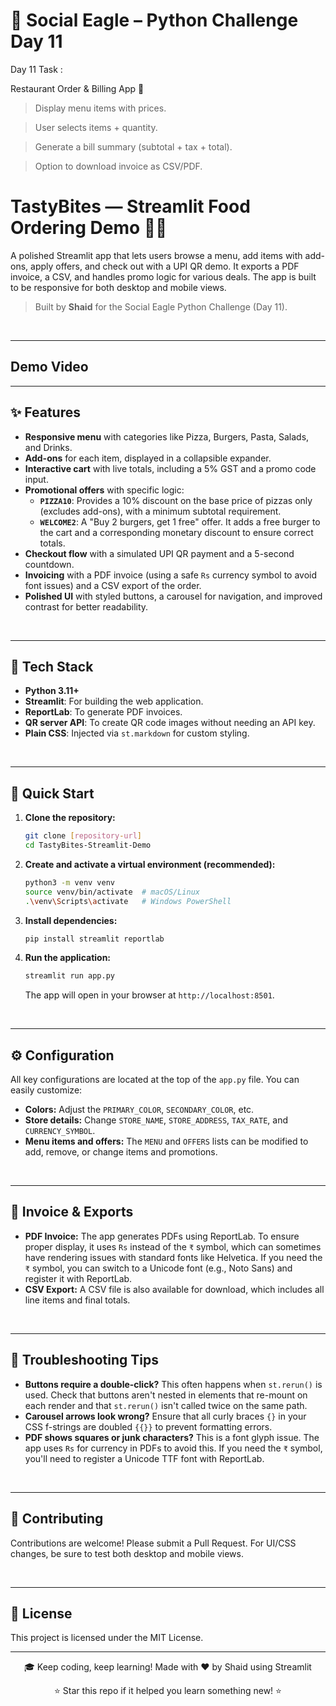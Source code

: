# 🦅 Social Eagle – Python Challenge Day 11

Day 11 Task :  

Restaurant Order & Billing App 🍔

> Display menu items with prices.

> User selects items + quantity.

> Generate a bill summary (subtotal + tax + total).

> Option to download invoice as CSV/PDF.

# TastyBites — Streamlit Food Ordering Demo 🍔🍕

A polished Streamlit app that lets users browse a menu, add items with add-ons, apply offers, and check out with a UPI QR demo. It exports a PDF invoice, a CSV, and handles promo logic for various deals. The app is built to be responsive for both desktop and mobile views.
> Built by **Shaid** for the Social Eagle Python Challenge (Day 11).
<br>

-----

## Demo Video


-----
## ✨ Features

  - **Responsive menu** with categories like Pizza, Burgers, Pasta, Salads, and Drinks.
  - **Add-ons** for each item, displayed in a collapsible expander.
  - **Interactive cart** with live totals, including a 5% GST and a promo code input.
  - **Promotional offers** with specific logic:
      - **`PIZZA10`**: Provides a 10% discount on the base price of pizzas only (excludes add-ons), with a minimum subtotal requirement.
      - **`WELCOME2`**: A "Buy 2 burgers, get 1 free" offer. It adds a free burger to the cart and a corresponding monetary discount to ensure correct totals.
  - **Checkout flow** with a simulated UPI QR payment and a 5-second countdown.
  - **Invoicing** with a PDF invoice (using a safe `Rs` currency symbol to avoid font issues) and a CSV export of the order.
  - **Polished UI** with styled buttons, a carousel for navigation, and improved contrast for better readability.

<br>

-----

## 🧩 Tech Stack

  - **Python 3.11+**
  - **Streamlit**: For building the web application.
  - **ReportLab**: To generate PDF invoices.
  - **QR server API**: To create QR code images without needing an API key.
  - **Plain CSS**: Injected via `st.markdown` for custom styling.

<br>

-----

## 🚀 Quick Start

1.  **Clone the repository:**

    ```sh
    git clone [repository-url]
    cd TastyBites-Streamlit-Demo
    ```

2.  **Create and activate a virtual environment (recommended):**

    ```sh
    python3 -m venv venv
    source venv/bin/activate  # macOS/Linux
    .\venv\Scripts\activate   # Windows PowerShell
    ```

3.  **Install dependencies:**

    ```sh
    pip install streamlit reportlab
    ```

4.  **Run the application:**

    ```sh
    streamlit run app.py
    ```

    The app will open in your browser at `http://localhost:8501`.

<br>

-----

## ⚙️ Configuration

All key configurations are located at the top of the `app.py` file. You can easily customize:

  - **Colors:** Adjust the `PRIMARY_COLOR`, `SECONDARY_COLOR`, etc.
  - **Store details:** Change `STORE_NAME`, `STORE_ADDRESS`, `TAX_RATE`, and `CURRENCY_SYMBOL`.
  - **Menu items and offers:** The `MENU` and `OFFERS` lists can be modified to add, remove, or change items and promotions.

<br>

-----

## 🧾 Invoice & Exports

  - **PDF Invoice:** The app generates PDFs using ReportLab. To ensure proper display, it uses `Rs` instead of the `₹` symbol, which can sometimes have rendering issues with standard fonts like Helvetica. If you need the `₹` symbol, you can switch to a Unicode font (e.g., Noto Sans) and register it with ReportLab.
  - **CSV Export:** A CSV file is also available for download, which includes all line items and final totals.

<br>

-----

## 🧰 Troubleshooting Tips

  - **Buttons require a double-click?** This often happens when `st.rerun()` is used. Check that buttons aren't nested in elements that re-mount on each render and that `st.rerun()` isn't called twice on the same path.
  - **Carousel arrows look wrong?** Ensure that all curly braces `{}` in your CSS f-strings are doubled `{{}}` to prevent formatting errors.
  - **PDF shows squares or junk characters?** This is a font glyph issue. The app uses `Rs` for currency in PDFs to avoid this. If you need the `₹` symbol, you'll need to register a Unicode TTF font with ReportLab.

<br>

-----

## 🤝 Contributing

Contributions are welcome\! Please submit a Pull Request. For UI/CSS changes, be sure to test both desktop and mobile views.

<br>

-----

## 📄 License

This project is licensed under the MIT License.

-----

<div align="center">


🎓 Keep coding, keep learning!
Made with ❤️ by Shaid using Streamlit

⭐ Star this repo if it helped you learn something new! ⭐
